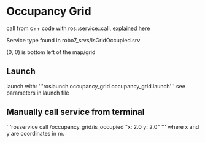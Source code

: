 # Occupancy Grid
call from c++ code with ros::service::call, [explained here](http://wiki.ros.org/ROS/Tutorials/WritingServiceClient%28c%2B%2B%29)

Service type found in robo7_srvs/IsGridOccupied.srv

(0, 0) is bottom left of the map/grid

## Launch
launch with:
'''roslaunch occupancy_grid occupancy_grid.launch'''
see parameters in launch file

## Manually call service from terminal
'''rosservice call /occupancy_grid/is_occupied "x: 2.0 y: 2.0" '''
where x and y are coordinates in m.

